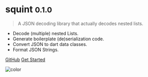 <!-- _coverpage.md -->

[//]: # (![logo]&#40;json_logo.png&#41;)

# squint <small>0.1.0</small>

> A JSON decoding library that actually decodes nested lists.

- Decode (multiple) nested Lists.
- Generate boilerplate (de)serialization code.
- Convert JSON to dart data classes.
- Format JSON Strings.

[GitHub](https://github.com/buijs-dev/squint)
[Get Started](quickstart.md)

![color](#154c79)